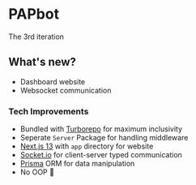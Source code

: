 # PAPbot

The 3rd iteration

## What's new?
- Dashboard website
- Websocket communication

### Tech Improvements
- Bundled with [Turborepo](https://turbo.build/repo) for maximum inclusivity 
- Seperate `Server` Package for handling middleware
- [Next.js 13](https://beta.nextjs.org) with `app` directory for website
- [Socket.io](https://socket.io) for client-server typed communication
- [Prisma](https://www.prisma.io) ORM for data manipulation
- No OOP 💩
